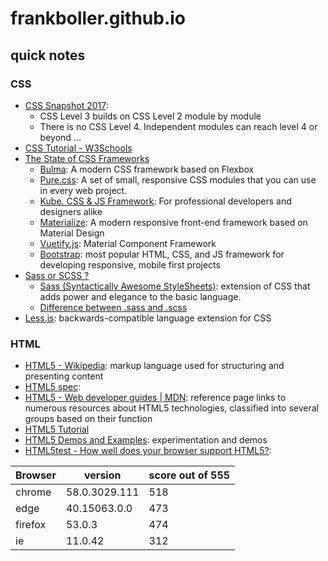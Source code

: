 # frankboller.github.io
## quick notes
### CSS
* [CSS Snapshot 2017](https://www.w3.org/TR/CSS/): 
    * CSS Level 3 builds on CSS Level 2 module by module
    * There is no CSS Level 4. Independent modules can reach level 4 or beyond ...
* [CSS Tutorial - W3Schools](https://www.w3schools.com/css/)
* [The State of CSS Frameworks](https://three29.com/best-css-frameworks-2017/)
    * [Bulma](http://bulma.io/): A modern CSS framework based on Flexbox
    * [Pure.css](https://purecss.io/): A set of small, responsive CSS modules that you can use in every web project.
    * [Kube. CSS & JS Framework](https://imperavi.com/kube/): For professional developers and designers alike
    * [Materialize](http://materializecss.com/): A modern responsive front-end framework based on Material Design
    * [Vuetify.js](https://vuetifyjs.com/): Material Component Framework
    * [Bootstrap](http://getbootstrap.com/): most popular HTML, CSS, and JS framework for developing responsive, mobile first projects
* [Sass or SCSS ?](https://teamtreehouse.com/community/sass-or-scss)
    * [Sass (Syntactically Awesome StyleSheets)](http://sass-lang.com/documentation/file.SASS_REFERENCE.html): extension of CSS that adds power and elegance to the basic language.
    * [Difference between .sass and .scss](https://responsivedesign.is/articles/difference-between-sass-and-scss/)
* [Less.js](http://lesscss.org/): backwards-compatible language extension for CSS
### HTML
* [HTML5 - Wikipedia](https://en.wikipedia.org/wiki/HTML5): markup language used for structuring and presenting content
* [HTML5 spec](https://www.w3.org/TR/html5/): 
* [HTML5 - Web developer guides | MDN](https://developer.mozilla.org/en-US/docs/Web/Guide/HTML/HTML5): reference page links to numerous resources about HTML5 technologies, classified into several groups based on their function
* [HTML5 Tutorial](https://www.w3schools.com/html/default.asp)
* [HTML5 Demos and Examples](http://html5demos.com/): experimentation and demos
* [HTML5test - How well does your browser support HTML5?](https://html5test.com/): 

Browser | version       | score out of 555
---     | ---           | ---
chrome  | 58.0.3029.111 | 518
edge    | 40.15063.0.0  | 473
firefox | 53.0.3        | 474
ie      | 11.0.42       | 312

